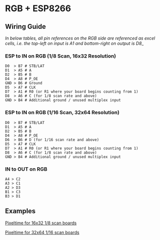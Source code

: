 # RGB + ESP8266

## Wiring Guide

_In below tables, all pin references on the RGB side are referenced as excel cells, i.e. the top-left on input is A1 and bottom-right on output is D8__

### ESP to IN on RGB (1/8 Scan, 16x32 Resolution)
```
D0  > B7 # STB/LAT
D1  > A5 # A
D2  > B5 # B
D4  > A8 # P_OE
GND > B6 # Ground
D5  > A7 # CLK
D7  > A1 # R0 (or R1 where your board begins counting from 1)
D8  > A6 # C (for 1/8 scan rate and above)
GND > B4 # Additional ground / unused multiplex input
```

### ESP to IN on RGB (1/16 Scan, 32x64 Resolution)
```
D0  > B7 # STB/LAT
D1  > A5 # A
D2  > B5 # B
D4  > A8 # P_OE
D6  > B6 # D (for 1/16 scan rate and above) 
D5  > A7 # CLK
D7  > A1 # R0 (or R1 where your board begins counting from 1)
D8  > A6 # C (for 1/8 scan rate and above)
GND > B4 # Additional ground / unused multiplex input
```

### IN to OUT on RGB
```
A4 > C2
A3 > C1
A2 > D3
B1 > C3
B3 > D1
```

## Examples

[Pixeltime for 16x32 1/8 scan boards](examples/pixeltime-16x32.ino)

[Pixeltime for 32x64 1/16 scan boards](examples/pixeltime-32x64.ino)


